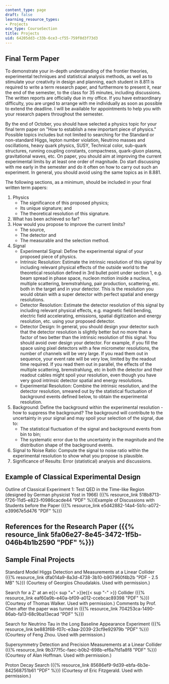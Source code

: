 ```yaml
---
content_type: page
draft: false
learning_resource_types:
- Projects
ocw_type: CourseSection
title: Projects
uid: 64205dd3-c33b-6ce3-cf55-759f0d3f73d3
---
```

## Final Term Paper

To demonstrate your in-depth understanding of the frontier theories, experimental techniques and statistical analysis methods, as well as to stimulate your creativity in design and planning, each student in 8.811 is required to write a term research paper, and furthermore to present it, near the end of the semester, to the class for 35 minutes, including discussions. The written reports are officially due in my office. If you have extraordinary difficulty, you are urged to arrange with me individually as soon as possible to extend the deadline. I will be available for appointments to help you with your research papers throughout the semester.

By the end of October, you should have selected a physics topic for your final term paper on "How to establish a new important piece of physics." Possible topics includes but not limited to searching for the Standard or non-standard Higgs, lepton number violation, Neutrino masses and oscillations, heavy quark physics, SUSY, Technical color, sub-quark structures, running coupling constants, compactness, quark-gluon plasma, gravitational waves, etc. On paper, you should aim at improving the current experimental limits by at least one order of magnitude. Do start discussing with me early in the semester and do it often on how to carry out such an experiment. In general, you should avoid using the same topics as in 8.881.

The following sections, as a minimum, should be included in your final written term papers:

1. Physics
    - The significance of this proposed physics;
    - Its unique signature; and
    - The theoretical resolution of this signature.
2. What has been achieved so far?
3. How would you propose to improve the current limits?
    - The source,
    - The detector and
    - The measurable and the selection method.
4. Signal
    - Experimental Signal: Define the experimental signal of your proposed piece of physics.
    - Intrinsic Resolution: Estimate the intrinsic resolution of this signal by including relevant physical effects of the outside world to the theoretical resolution defined in 3rd bullet point under section 1, e.g. beam spread in phase space, nucleon motion inside a nucleus, multiple scattering, bremstrahlung, pair production, scattering, etc. both in the target and in your detector. This is the resolution you would obtain with a super detector with perfect spatial and energy resolutions.
    - Detector Resolution: Estimate the detector resolution of this signal by including relevant physical effects, e.g. magnetic field bending, electric field accelerating, emissions, spatial digitization and energy resolution, etc. using your proposed detector.
    - Detector Design: In general, you should design your detector such that the detector resolution is slightly better but no more than a factor of two better than the intrinsic resolution of this signal. You should avoid over design your detector. For example, if you fill the space using pixel detectors with a few micrometer resolutions, the number of channels will be very large. If you read them out in sequence, your event rate will be very low, limited by the readout time required. If you read them out in parallel, the effects of the multiple scattering, bremstrahlung, etc in both the detector and their readout cables might spoil your resolution, even though you have very good intrinsic detector spatial and energy resolutions.
    - Experimental Resolution: Combine the intrinsic resolution, and the detector resolution, smeared out by the statistical fluctuation of background events defined below, to obtain the experimental resolution.
5. Background: Define the background within the experimental resolution - how to suppress the background? The background will contribute to the uncertainty in your signal and may spoil your selection of the signal, due to:
    - The statistical fluctuation of the signal and background events from bin to bin;
    - The systematic error due to the uncertainty in the magnitude and the distribution shape of the background events.
6. Signal to Noise Ratio: Compute the signal to noise ratio within the experimental resolution to show what you propose is plausible.
7. Significance of Results: Error (statistical) analysis and discussions.

## Example of Classical Experimental Design

Outline of Classical Experiment 1: Test QED in the Time-like Region (designed by German physicist Yost in 1966) ({{% resource_link 518b8713-f726-11d5-e823-f0986cacde44 "PDF" %}}Example of Discussions with Students before the Paper ({{% resource_link e5d42882-14a4-5b1c-a072-e39967e5d476 "PDF" %}})

## References for the Research Paper ({{% resource_link 5fa06e27-8e45-3472-1f5b-046b4b1b2590 "PDF" %}})

## Sample Final Projects

Standard Model Higgs Detection and Measurements at a Linear Collider ({{% resource_link dfa014a9-8a3d-4738-3b10-b907960f4b2b "PDF - 2.5 MB" %}}) (Courtesy of Georgios Choudalakis. Used with permission.)

Search for a Z' at an e{{< sup "\+" >}}e{{< sup "\-" >}} Collider ({{% resource_link eaf60a9b-e40a-bf09-a012-ccebcac89398 "PDF" %}}) (Courtesy of Thomas Walker. Used with permission.) Comments by Prof. Chen after the paper was turned in ({{% resource_link 704253ca-1490-86ab-fa13-68c9ba13ecad "PDF" %}})

Search for Neutrino Tau in the Long Baseline Appearance Experiment ({{% resource_link be883f68-f07c-e3aa-2039-23cf9e92979b "PDF" %}}) (Courtesy of Feng Zhou. Used with permission.)

Supersymmetry Detection and Precision Measurements at a Linear Collider ({{% resource_link 9b377f5c-faec-b0b2-698b-ef6a7fd1a8f8 "PDF" %}}) (Courtesy of Alan Hoffman. Used with permission.)

Proton Decay Search ({{% resource_link 85686ef9-9d39-ebfa-6b3e-842568751b61 "PDF" %}}) (Courtesy of Eric Fitzgerald. Used with permission.)